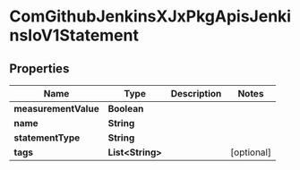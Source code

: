 
# ComGithubJenkinsXJxPkgApisJenkinsIoV1Statement

## Properties
Name | Type | Description | Notes
------------ | ------------- | ------------- | -------------
**measurementValue** | **Boolean** |  | 
**name** | **String** |  | 
**statementType** | **String** |  | 
**tags** | **List&lt;String&gt;** |  |  [optional]



